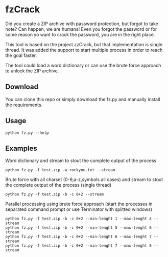 # fzCrack
Did you create a ZIP archive with password protection, but forgot to take note? Can happen, we are humans!
Even you forgot the password or for some reason yo want to crack the password, you are in the right place.

This tool is based on the project zzCrack, but that implementation is single thread.
It was added the support to start multiple process in order to reach the goal faster.

The tool could load a word dictionary or can use the brute force approach to unlock the ZIP archive.

## Download
You can clone this repo or simply download the fz.py and manually install the requirements.

## Usage
```
python fz.py --help
```

## Examples
Word dictionary and stream to stout the complete output of the process
```
python fz.py -f test.zip -w rockyou.txt --stream
```

Brute force with all charset (0-9,a-z,symbols all cases) and stream to stout the complete output of the process (single thread)
```
python fz.py -f test.zip -b -c 0+2 --stream
```

Parallel processing using brute force approach (start the processes in separated command prompt or use Terminator with splitted windows)
```
python fz.py -f test.zip -b -c 0+2 --min-lenght 1 --max-lenght 4 --stream
python fz.py -f test.zip -b -c 0+2 --min-lenght 5 --max-lenght 6 --stream
python fz.py -f test.zip -b -c 0+2 --min-lenght 6 --max-lenght 7 --stream
python fz.py -f test.zip -b -c 0+2 --min-lenght 7 --max-lenght 8 --stream
```
